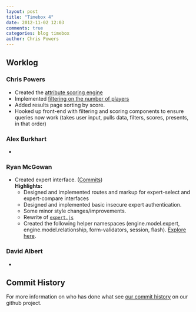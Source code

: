 ```yaml
---
layout: post
title: "Timebox 4"
date: 2012-11-02 12:03
comments: true
categories: blog timebox
author: Chris Powers
---
```


## Worklog

### Chris Powers

*   Created the [attribute scoring engine](https://github.com/DRSNJM/board-ultimatum/blob/attr-search/src/board_ultimatum/attr_engine.clj)
*   Implemented [filtering on the number of players](https://github.com/DRSNJM/board-ultimatum/blob/attr-search/src/board_ultimatum/engine/model.clj)
*   Added results page sorting by score.
*   Hooked up front-end with filtering and scoring components to ensure queries now work (takes user input, pulls data, filters, scores, presents, in that order)

### Alex Burkhart

*   

### Ryan McGowan

*   Created expert interface. ([Commits](https://github.com/DRSNJM/board-ultimatum/commits/expert-auth))
    <br />**Highlights:**
    *   Designed and implemented routes and markup for expert-select and
        expert-compare interfaces
    *   Designed and implemented basic insecure expert authentication.
    *   Some minor style changes/improvements.
    *   Rewrite of [`expert.js`](https://github.com/DRSNJM/board-ultimatum/blob/cf44804eb7531caac6e89463d9a2c140c54abfcf/resources/public/js/expert.js)
    *   Created the following helper namespaces (engine.model.expert,
        engine.model.relationship, form-validators, session, flash). [Explore
        here](https://github.com/DRSNJM/board-ultimatum/tree/expert-auth/src/board_ultimatum).

### David Albert

*   

## Commit History

For more information on who has done what see [our commit
history](https://github.com/DRSNJM/board-ultimatum/commits/master) on our github
project.

